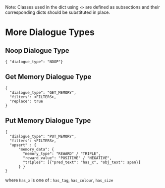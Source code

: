 Note: Classes used in the dict using `<>` are defined as subsections and their corresponding dicts should be substituted in place.

# More Dialogue Types #
## Noop Dialogue Type ##
```
{ "dialogue_type": "NOOP"}
```

## Get Memory Dialogue Type ##
```
{
  "dialogue_type": "GET_MEMORY",
  "filters": <FILTERS>,
  "replace": true
}
```
## Put Memory Dialogue Type ##
```
{
  "dialogue_type": "PUT_MEMORY",
  "filters": <FILTERS>,
  "upsert" : {
      "memory_data": {
        "memory_type": "REWARD" / "TRIPLE",
        "reward_value": "POSITIVE" / "NEGATIVE",
        "triples": [{"pred_text": "has_x", "obj_text": span}]
      } }
}
```
where `has_x` is one of : `has_tag`, `has_colour`, `has_size`
